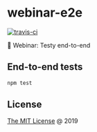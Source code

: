 # webinar-e2e

[![travis-ci](https://api.travis-ci.com/piecioshka/webinar-e2e.svg?branch=master)](https://app.travis-ci.com/github/piecioshka/webinar-e2e)

:movie_camera: Webinar: Testy end-to-end

## End-to-end tests

```bash
npm test
```

## License

[The MIT License](http://piecioshka.mit-license.org) @ 2019
